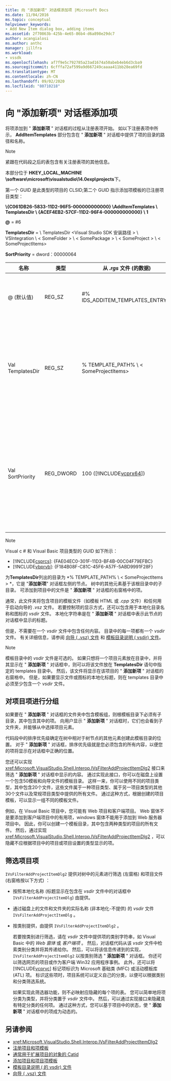 ```yaml
---
title: 向 "添加新项" 对话框添加项 |Microsoft Docs
ms.date: 11/04/2016
ms.topic: conceptual
helpviewer_keywords:
- Add New Item dialog box, adding items
ms.assetid: 2f70863b-425b-4e65-86b4-d6a898e29dc7
author: acangialosi
ms.author: anthc
manager: jillfra
ms.workload:
- vssdk
ms.openlocfilehash: af7f9e5c792785a23ad1674a50abeb4eb6d3cba9
ms.sourcegitcommit: 6cfffa72af599a9d667249caaaa411bb28ea69fd
ms.translationtype: MT
ms.contentlocale: zh-CN
ms.lasthandoff: 09/02/2020
ms.locfileid: "80710218"
---
```

# <a name="add-items-to-the-add-new-item-dialog-box"></a>向 "添加新项" 对话框添加项
将项添加到 " **添加新项** " 对话框的过程从注册表项开始。 如以下注册表项中所示， **AddItemTemplates** 部分包含在 " **添加新项** " 对话框中提供了项的目录的路径和名称。

> [!NOTE]
> 紧跟在代码段之后的表包含有关注册表项的其他信息。

 本部分位于 **HKEY_LOCAL_MACHINE \software\microsoft\visualstudio\14.0exp\projects**下。

 第一个 GUID 是此类型的项目的 CLSID;第二个 GUID 指示添加项模板的已注册项目类型：

 **\\{C061DB26-5833-11D2-96F5-000000000000} \\AddItemTemplates \\ TemplatesDir \\ {ACEF4EB2-57CF-11D2-96F4-000000000000} \\ 1**

 **@** = #6

 **TemplatesDir**  =  \\ TemplatesDir &lt;Visual Studio SDK 安装路径 &gt; \\ VSIntegration \\ &lt; SomeFolder &gt; \\ &lt; SomePackage &gt; \\ &lt; SomeProject &gt; \\ &lt; SomeProjectItems&gt;

 **SortPriority** = dword：00000064

| 名称 | 类型 | 从 *.rgs* 文件 (的数据)  | 说明 |
|------------------|-----------| - | - |
| @ (默认值)  | REG_SZ | #% IDS_ADDITEM_TEMPLATES_ENTRY% | **添加项**模板的资源 ID。 |
| Val TemplatesDir | REG_SZ | % TEMPLATE_PATH% \\ &lt; SomeProjectItems&gt; | 显示在 " **添加新项** " 向导的对话框中的项目项的路径。 |
| Val SortPriority | REG_DWORD | 100 ([!INCLUDE[vcprx64](../../extensibility/internals/includes/vcprx64_md.md)])  | 确定在 " **添加新项** " 对话框中显示的文件的树节点中的排序顺序。 |

> [!NOTE]
> Visual c # 和 Visual Basic 项目类型的 GUID 如下所示：
> - [!INCLUDE[csprcs](../../data-tools/includes/csprcs_md.md)]: {FAE04EC0-301F-11D3-BF4B-00C04F79EFBC}
> - [!INCLUDE[vbprvb](../../code-quality/includes/vbprvb_md.md)]: {F184B08F-C81C-45F6-A57F-5ABD9991F28F}

 为**TemplatesDir**列出的目录为 *% TEMPLATE_PATH% \\ &lt; SomeProjectItems &gt; *，它是 "**添加新项**" 对话框左侧的节点。 树中的其他元素基于该根目录中的子目录。 可添加到项目中的文件是 " **添加新项** " 对话框的右窗格中的项。

 通常，此文件夹将包含项目的模板文件（如模板 HTML 或 *.cpp* 文件）和任何用于启动向导的 *.vsz* 文件。 若要控制项的显示方式，还可以包含用于本地化目录名称和图标的 *vsdir* 文件。 本地化字符串是在 " **添加新项** " 对话框中表示此节点的对话框中显示的标题。

 但是，不需要在一个 *vsdir* 文件中包含任何内容。 目录中的每一项都有一个 *vsdir* 文件。 有关详细信息，请参阅 [向导 ( .vsz) 文件](../../extensibility/internals/wizard-dot-vsz-file.md) 和 [模板目录说明 ( vsdir) 文件](../../extensibility/internals/template-directory-description-dot-vsdir-files.md)。

> [!NOTE]
> 模板目录中的 *vsdir* 文件是可选的。 如果只想将一个项目元素放在目录中，并将其显示在 " **添加新项** " 对话框中，则可以将该文件放在 **TemplatesDir** 语句中指定的 templates 目录中。 然后，该文件将显示在该项目的 " **添加新项** " 对话框的右窗格中。 但是，如果要显示文件或图标的本地化标题，则在 templates 目录中必须至少包含一个 *vsdir* 文件。

## <a name="group-project-items"></a>对项目项进行分组
 如果要在 " **添加新项** " 对话框的文件夹中包含模板组，则根模板目录下必须有子目录，其中包含其中的项。 向用户显示 " **添加新项** " 对话框时，它们也会看到子文件夹，并能够从中选择项目元素。

 代码段中的排序优先级确定在树中相对于树节点的其他元素创建此模板目录的位置。 对于 " **添加新项** " 对话框，排序优先级就是您必须包含的所有内容，以便您的项将显示在对话框中正确的位置。

 您还可以实现 <xref:Microsoft.VisualStudio.Shell.Interop.IVsFilterAddProjectItemDlg2> 接口来筛选 " **添加新项** " 对话框中显示的内容。 通过实现此接口，你可以在磁盘上设置一个包含50模板和向导文件的模板目录。 这样一来，你可以使用不同的项目类型，其中包含20个文件，这些文件属于一种项目类型、属于另一项目类型的其他30个文件以及常规项目类型中提供的所有文件。 通过这种方式，根据创建的项目模板，可以显示一组不同的模板文件。

 例如，在 Visual Basic 项目中，您可能有 Web 项目和客户端项目。 Web 窗体不是要添加到客户端项目中的有用项，windows 窗体不能用于添加到 Web 服务器项目中。 因此，你可以创建一个模板目录，其中包含两种类型的项目的所有文件。 然后，通过实现 <xref:Microsoft.VisualStudio.Shell.Interop.IVsFilterAddProjectItemDlg2> ，可以隐藏不应根据项目中的项目或项目设置的类型显示的项。

## <a name="filter-project-items"></a>筛选项目项
 `IVsFilterAddProjectItemDlg2` 提供对树中的元素进行筛选 (左窗格) 和项目文件 (右窗格按以下方式) ：

- 按照本地化名称 (标题显示在包含在 *vsdir* 文件中的对话框中 `IVsFilterAddProjectItemDlg`) 由提供。

- 通过磁盘上的文件和文件夹的实际名称 (非本地化-不提供) 的 *vsdir* 文件 `IVsFilterAddProjectItemDlg` 。

- 按类别提供，由提供 `IVsFilterAddProjectItemDlg2` 。

  若要按类别进行筛选，请在 *vsdir* 文件中提供项的类别字符串，如 Visual Basic 中的 *Web 窗体* 或 *客户端项* 。 然后，对话框代码从该 *vsdir* 文件中检索类别分类并将其传递给你。 然后，可以将该信息传递到的实现， `IVsFilterAddProjectItemDlg2` 以按类别筛选 " **添加新项** " 对话框。 你还可以筛选网页的项目或作为客户端 Win32 应用程序事例。 此外，还可以将 [!INCLUDE[vcprvc](../../code-quality/includes/vcprvc_md.md)] 标记项标识为 Microsoft 基础类 (MFC) 或活动模板库 (ATL) 项。 标识这些项时，项目系统可以定义自己的分类，以便可以根据类别和分类筛选系统。

  如果实现此筛选器功能，则不必映射应隐藏的每个项的表。 您可以简单地将项分类为类型，并将分类置于 *vsdir* 文件中。 然后，可以通过实现接口来隐藏具有特定分类的任何项。 通过这种方式，您可以基于项目中的状态，使 " **添加新项** " 对话框中的项成为动态的。

## <a name="see-also"></a>另请参阅
- <xref:Microsoft.VisualStudio.Shell.Interop.IVsFilterAddProjectItemDlg2>
- [注册项目和项模板](../../extensibility/internals/registering-project-and-item-templates.md)
- [通常用于扩展项目的对象的 Catid](../../extensibility/internals/catids-for-objects-that-are-typically-used-to-extend-projects.md)
- [添加项目和项目项模板](../../extensibility/internals/adding-project-and-project-item-templates.md)
- [模板目录说明 ( 的 vsdir) 文件](../../extensibility/internals/template-directory-description-dot-vsdir-files.md)
- [向导 ( .vsz) 文件](../../extensibility/internals/wizard-dot-vsz-file.md)
